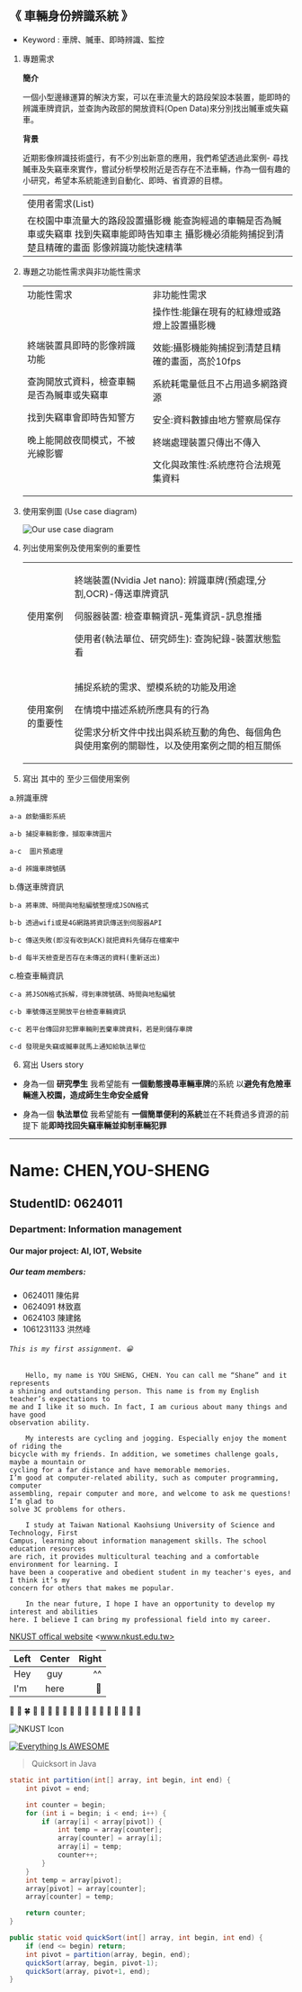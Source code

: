 ## **《 車輛身份辨識系統 》**

* Keyword : 車牌、贓車、即時辨識、監控


1. 專題需求 

	**簡介**

	一個小型邊緣運算的解決方案，可以在車流量大的路段架設本裝置，能即時的辨識車牌資訊，並查詢內政部的開放資料(Open Data)來分別找出贓車或失竊車。

	**背景**

	近期影像辨識技術盛行，有不少別出新意的應用，我們希望透過此案例- 尋找贓車及失竊車來實作，嘗試分析學校附近是否存在不法車輛，作為一個有趣的小研究，希望本系統能達到自動化、即時、省資源的目標。

	<table>
	  <tr>
	    <td>使用者需求(List)</td>
	  </tr>
	  <tr>
	    <td>在校園中車流量大的路段設置攝影機
	能查詢經過的車輛是否為贓車或失竊車
	找到失竊車能即時告知車主
	攝影機必須能夠捕捉到清楚且精確的畫面
	影像辨識功能快速精準</td>
	  </tr>
	</table>


2. 專題之功能性需求與非功能性需求 

	<table>
	  <tr>
	    <td>功能性需求</td>
	    <td>非功能性需求</td>
	  </tr>
	  <tr>
	    <td><p>終端裝置具即時的影像辨識功能</p>
	<p>查詢開放式資料，檢查車輛是否為贓車或失竊車</p>
	<p>找到失竊車會即時告知警方</p>
	<p>晚上能開啟夜間模式，不被光線影響</p></td>
	    <td>操作性:能鑲在現有的紅綠燈或路燈上設置攝影機

	效能:攝影機能夠捕捉到清楚且精確的畫面，高於10fps
	<p>系統耗電量低且不占用過多網路資源</p>

	安全:資料數據由地方警察局保存
	<p>終端處理裝置只傳出不傳入</p>

	文化與政策性:系統應符合法規蒐集資料</td>
	  </tr>
	</table>


3. 使用案例圖 (Use case diagram)

    ![Our use case diagram](usecase.png "使用者案例圖")

4. 列出使用案例及使用案例的重要性

	<table>
	  <tr>
	    <td>使用案例</td>
	    <td><p>終端裝置(Nvidia Jet nano):
	辨識車牌(預處理,分割,OCR)-傳送車牌資訊</p>
	<p>伺服器裝置: 
	檢查車輛資訊-蒐集資訊-訊息推播</p>
	<p>使用者(執法單位、研究師生):
	 查詢紀錄-裝置狀態監看</p></td>
	  </tr>
	  <tr>
	    <td>使用案例的重要性</td>
	    <td><p>捕捉系統的需求、塑模系統的功能及用途</p>
	<p>在情境中描述系統所應具有的行為</p>
	<p>從需求分析文件中找出與系統互動的角色、每個角色與使用案例的關聯性，以及使用案例之間的相互關係</p></td>
	  </tr>
	</table>

5. 寫出 其中的 至少三個使用案例

a.辨識車牌

	a-a 啟動攝影系統

	a-b 捕捉車輛影像，擷取車牌圖片

	a-c  圖片預處理

	a-d 辨識車牌號碼

b.傳送車牌資訊

	b-a 將車牌、時間與地點編號整理成JSON格式

	b-b 透過wifi或是4G網路將資訊傳送到伺服器API

	b-c 傳送失敗(即沒有收到ACK)就把資料先儲存在檔案中

	b-d 每半天檢查是否存在未傳送的資料(重新送出)

c.檢查車輛資訊

	c-a 將JSON格式拆解，得到車牌號碼、時間與地點編號

	c-b 車號傳送至開放平台檢查車輛資訊

	c-c 若平台傳回非犯罪車輛則丟棄車牌資料，若是則儲存車牌

	c-d 發現是失竊或贓車就馬上通知給執法單位


6. 寫出 Users story

* 身為一個 **研究學生** 我希望能有 **一個動態搜尋車輛車牌**的系統 以**避免有危險車輛進入校園，造成師生生命安全威脅**

* 身為一個 **執法單位**  我希望能有 **一個簡單便利的系統**並在不耗費過多資源的前提下 能**即時找回失竊車輛並抑制車輛犯罪**


***

# Name: CHEN,YOU-SHENG

## StudentID: 0624011

### Department: Information management

#### Our major project: AI, IOT, Website

##### Our team members: 
* 0624011 陳佑昇
* 0624091 林致嘉
* 0624103 陳建銘
* 1061231133 洪然峰

###### `This is my first assignment. 😀`

```
    Hello, my name is YOU SHENG, CHEN. You can call me “Shane” and it represents
a shining and outstanding person. This name is from my English teacher’s expectations to
me and I like it so much. In fact, I am curious about many things and have good
observation ability.

    My interests are cycling and jogging. Especially enjoy the moment of riding the
bicycle with my friends. In addition, we sometimes challenge goals, maybe a mountain or
cycling for a far distance and have memorable memories.
I’m good at computer-related ability, such as computer programming, computer
assembling, repair computer and more, and welcome to ask me questions! I’m glad to
solve 3C problems for others.

    I study at Taiwan National Kaohsiung University of Science and Technology, First
Campus, learning about information management skills. The school education resources
are rich, it provides multicultural teaching and a comfortable environment for learning. I
have been a cooperative and obedient student in my teacher's eyes, and I think it’s my
concern for others that makes me popular.

    In the near future, I hope I have an opportunity to develop my interest and abilities
here. I believe I can bring my professional field into my career.
```
[NKUST offical website](www.nkust.edu.tw)
<www.nkust.edu.tw>


| Left | Center | Right |
|:-----|:------:|------:|
|Hey   |guy     |^^     |
|I'm   |here    |:wave: |

:cherry_blossom: :tulip: :four_leaf_clover:
:rose: :sunflower: :hibiscus:
:maple_leaf: :leaves: :fallen_leaf:
:herb: :mushroom: :cactus:
:palm_tree:	:evergreen_tree: :deciduous_tree:
:ear_of_rice: :seedling: :blossom:


![NKUST Icon](nkust.jpg "高科大 LOGO")

[![Everything Is AWESOME](https://img.youtube.com/vi/StTqXEQ2l-Y/0.jpg)](https://www.youtube.com/watch?v=StTqXEQ2l-Y "Everything Is AWESOME")


> Quicksort in Java
``` java
static int partition(int[] array, int begin, int end) {
    int pivot = end;

    int counter = begin;
    for (int i = begin; i < end; i++) {
        if (array[i] < array[pivot]) {
            int temp = array[counter];
            array[counter] = array[i];
            array[i] = temp;
            counter++;
        }
    }
    int temp = array[pivot];
    array[pivot] = array[counter];
    array[counter] = temp;

    return counter;
}

public static void quickSort(int[] array, int begin, int end) {
    if (end <= begin) return;
    int pivot = partition(array, begin, end);
    quickSort(array, begin, pivot-1);
    quickSort(array, pivot+1, end);
}
```

